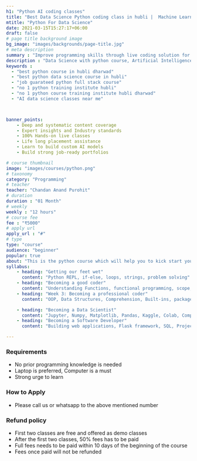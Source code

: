 ```yaml
---
h1: "Python AI coding classes"
title: "Best Data Science Python coding class in hubli |  Machine Learning | Data Science training institute"
mtitle: "Python For Data Science"
date: 2021-03-15T15:27:17+06:00
draft: false
# page title background image
bg_image: "images/backgrounds/page-title.jpg"
# meta description
summary : "Improve programming skills through live coding solution for programming puzzles and application development"
description : "Data Science with python course, Artificial Intelligence course python, Best PYTHON Course in Hubli Dharwad. Get Certified from Best PYTHON Training Institute and Classes in Hubli Dharwad in Classroom and Online Training Format in Affordable Fees with Projects & Free Placement Support"
keywords : 
  - "best python course in hubli dharwad"
  - "best python data science course in hubli"
  - "job guarateed python full stack course"
  - "no 1 python training institute hubli"
  - "no 1 python course training institute hubli dharwad"
  - "AI data science classes near me"



banner_points:
    - Deep and systematic content coverage
    - Expert insights and Industry standards
    - 100% Hands-on live classes
    - Life long placement assistance
    - Learn to build custom AI models
    - Build strong job-ready portfolios

# course thumbnail
image: "images/courses/python.png"
# taxonomy
category: "Programming"
# teacher
teacher: "Chandan Anand Purohit"
# duration
duration : "01 Month"
# weekly
weekly : "12 hours"
# course fee
fee : "₹5000"
# apply url
apply_url : "#"
# type
type: "course"
audience: "beginner"
popular: true
about: "This is the python course which will help you to kick start your career as a software developer. In this course we teach the fundamentals of computer programming through python programming language. You will learn to think logically and improve your problem solving skills, thanks to our revolutionary LEARN WITH LIVE CODING approach. We begin with representing and storing data using python data types and variables and gradually learn how to use python's build in data structures like lists, tuples, dictionaryies etc. Along the way we will solve many puzzles and also understand object oriented programming concepts. We also cover data analysis with numpy, matplotlib, seaborne, pandas. To summarize, this python coding class will take you from an absolute noob to a good developer within a month."
syllabus:
    - heading: "Getting our feet wet"
      content: "Python REPL, if-else, loops, strings, problem solving"
    - heading: "Becoming a good coder"
      content: "Understanding Functions, functional programming, scope, chaining, closure, concurrency"
    - heading: "Week 3: Becoming a professional coder"
      content: "OOP, Data Structures, Comprehension, Built-ins, packages, pygame"

    - heading: "Becoming a Data Scientist"
      content: "Jupyter, Numpy, Matplotlib, Pandas, Kaggle, Colab, Computer Vision, AI"
    - heading: "Becoming a Software Developer"
      content: "Building web applications, Flask framework, SQL, Project"

---
```


### Requirements
* No prior programming knowledge is needed
* Laptop is preferred, Computer is a must
* Strong urge to learn 


### How to Apply

* Please call us or whatsapp to the above mentioned number


### Refund policy
* First two classes are free and offered as demo classes
* After the first two classes, 50% fees has to be paid
* Full fees needs to be paid within 10 days of the beginning of the course
* Fees once paid will not be refunded

